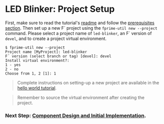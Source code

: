 # LED Blinker: Project Setup

First, make sure to read the tutorial's [readme](../README.md) and follow the [prerequisites section](../README.md#prerequisites). Then set up a new F´ project using the `fprime-util new --project` command. Please select a project name of `led-blinker`, an F´ version of `devel`, and to create a project virtual environment.

```
$ fprime-util new --project
Project name [MyProject]: led-blinker
F´ version (select branch or tag) [devel]: devel
Install virtual environment?:
1 - yes
2 - no
Choose from 1, 2 [1]: 1
```

> Complete instructions on setting-up a new project are available in the [hello world tutorial](https://nasa.github.io/fprime/Tutorials/HelloWorld/NewProject.html).

> Remember to source the virtual environment after creating the project.

### Next Step: [Component Design and Initial Implementation](./component-implementation-1.md).